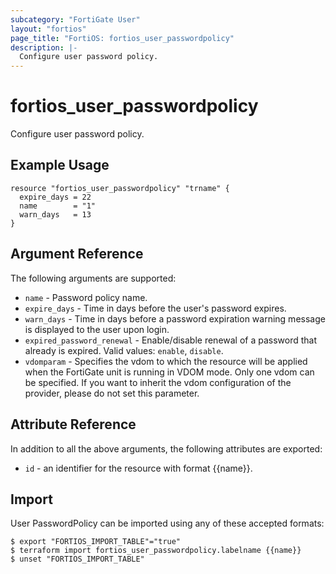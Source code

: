 ```yaml
---
subcategory: "FortiGate User"
layout: "fortios"
page_title: "FortiOS: fortios_user_passwordpolicy"
description: |-
  Configure user password policy.
---
```


# fortios_user_passwordpolicy
Configure user password policy.

## Example Usage

```hcl
resource "fortios_user_passwordpolicy" "trname" {
  expire_days = 22
  name        = "1"
  warn_days   = 13
}
```

## Argument Reference

The following arguments are supported:

* `name` - Password policy name.
* `expire_days` - Time in days before the user's password expires.
* `warn_days` - Time in days before a password expiration warning message is displayed to the user upon login.
* `expired_password_renewal` - Enable/disable renewal of a password that already is expired. Valid values: `enable`, `disable`.
* `vdomparam` - Specifies the vdom to which the resource will be applied when the FortiGate unit is running in VDOM mode. Only one vdom can be specified. If you want to inherit the vdom configuration of the provider, please do not set this parameter.


## Attribute Reference

In addition to all the above arguments, the following attributes are exported:
* `id` - an identifier for the resource with format {{name}}.

## Import

User PasswordPolicy can be imported using any of these accepted formats:
```
$ export "FORTIOS_IMPORT_TABLE"="true"
$ terraform import fortios_user_passwordpolicy.labelname {{name}}
$ unset "FORTIOS_IMPORT_TABLE"
```
